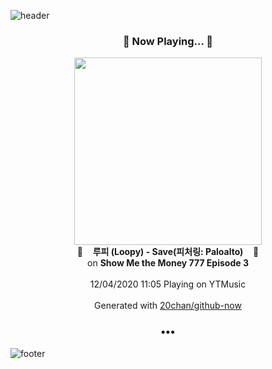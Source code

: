 ![header](https://capsule-render.vercel.app/api?type=wave&height=170&section=header&text=Hi.%20I'm%20SHIFT&fontColor=090707&fontAlignX=45&fontAlignY=65&fontSize=100)

<h3 align="center">🎵 Now Playing... 🎵</h3>
<p align="center">
  <a href="https://music.youtube.com/channel/UCsz35tVwzTPeYiadbFgd2bA">
    <img width="300" src="https://lh3.googleusercontent.com/9YFoZ8bQtTdX1P0H3e-tHskonaO5Alwc7qW9Q5hPUkFhO69g98mv5IbjW-zggs2QowoOgDAS7OdAq_E">
  </a>
  <br>
  🎵&nbsp&nbsp&nbsp <b>루피 (Loopy) - Save(피처링: Paloalto)</b> &nbsp&nbsp&nbsp🎵
  <br>
  on <b>Show Me the Money 777 Episode 3</b>
  
  <br />
  <br />
  12/04/2020 11:05 Playing on YTMusic
  <br />
  <br />
  Generated with <a href="https://github.com/20chan/github-now">20chan/github-now</a>
</p>

<h3 align="center">•••</h3>

![footer](https://capsule-render.vercel.app/api?type=wave&height=150&section=footer)
